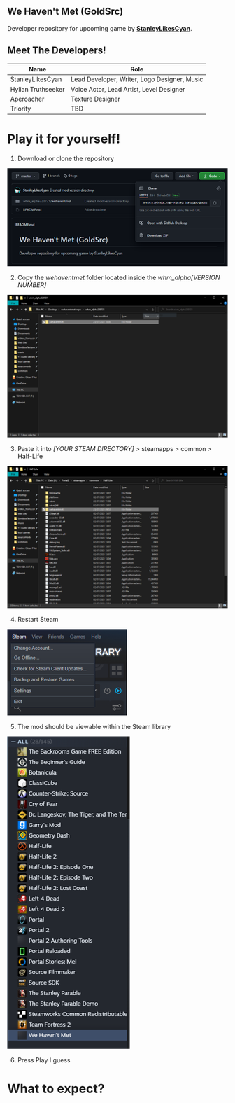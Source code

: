 ## We Haven't Met (GoldSrc)
Developer repository for upcoming game by [**StanleyLikesCyan**](https://www.youtube.com/c/StanleyLikesCyan).

## Meet The Developers!

| Name               | Role                                         |
| ------------------ | -------------------------------------------- |
| StanleyLikesCyan   | Lead Developer, Writer, Logo Designer, Music |
| Hylian Truthseeker | Voice Actor, Lead Artist, Level Designer     |
| Aperoacher         | Texture Designer                             |
| Triority           | TBD                                          |

# Play it for yourself!
1. Download or clone the repository

![Github Repo](readme_images/github.png)

2. Copy the *wehaventmet* folder located inside the *whm_alpha[VERSION NUMBER]*

![We Haven't Met Directory](readme_images/file_explorer.png)

3. Paste it into *[YOUR STEAM DIRECTORY]* > steamapps > common > Half-Life

![Half-Life Directory](readme_images/hl_dir.png)

4. Restart Steam

![Steam Restart](readme_images/steam_restart.png)

5. The mod should be viewable within the Steam library

![Steam Library](readme_images/steam_library.png)

6. Press Play I guess

# What to expect?